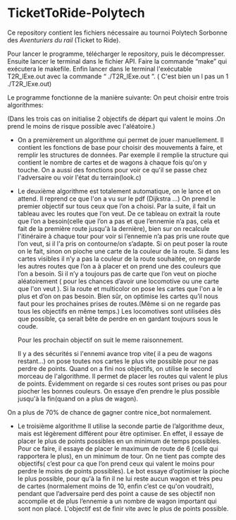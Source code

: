 # TicketToRide-Polytech

Ce repository contient les fichiers nécessaire au tournoi Polytech Sorbonne des *Aventuriers du rail* (Ticket to Ride).

Pour lancer le programme, télécharger le repository, puis le décompresser. Ensuite lancer le terminal dans le fichier API.
Faire la commande “make” qui exécutera le makefile. Enfin lancer dans le terminal l'exécutable T2R_lExe.out avec la commande “ ./T2R_lExe.out ”. 
( C'est bien un l pas un 1 ./T2R_lExe.out)

Le programme fonctionne de la manière suivante:
  On peut choisir entre trois algorithmes:
 
  (Dans les trois cas on initialise 2 objectifs de départ qui valent le moins .On prend le moins de risque possible avec l'aléatoire.)
 
  - On a premièrement un algorithme qui permet de jouer manuellement.
  Il contient les fonctions de base pour choisir des mouvements à faire, et remplir les structures de données.
  Par exemple il remplie la structure qui contient le nombre de cartes et de wagons à chaque fois qu'on y touche.
  On a aussi des fonctions pour voir ce qu'il se passe chez l'adversaire ou voir l'état du terrain(look.c)
 
  - Le deuxième algorithme est totalement automatique, on le lance et on attend.
  Il reprend ce que l'on a vu sur le pdf (Dijkstra ...)
  On prend le premier objectif sur tous ceux que l’on a choisi. 
  Par la suite, il fait un tableau avec les routes que l’on veut. 
  De ce tableau on extrait la route que l’on a besoin(celle que l’on a pas et que l’ennemie n’a pas, cela et fait de la première route jusqu'à la dernière), 
  bien sur on recalcule l'itinéraire à chaque tour pour voir si l’ennemie n’a pas pris une route que l’on veut, si il l'a pris on contourne/on s’adapte. 
  Si on peut poser la route on le fait, sinon on pioche une carte de la couleur de la route. 
  Si dans les cartes visibles il n’y a pas la couleur de la route souhaitée, on regarde les autres routes que l’on a à placer et on prend une des couleurs que l’on a besoin.
  Si il n’y a toujours pas de carte que l’on veut on pioche aléatoirement ( pour les chances d’avoir une locomotive ou une carte que l'on veut ).
  Si la route et multicolor on pose les cartes que l'on a le plus et d’on on pas besoin. 
  Bien sûr, on optimise les cartes qu’il nous faut pour les prochaines prises de routes.(Même si on ne regarde pas tous les objectifs en même temps.)
  Les locomotives sont utilisées dès que possible, ça serait bête de perdre en en gardant toujours sous le coude.
  
    Pour les prochain objectif on suit le meme raisonnement.
    
    Il y a des sécurités si l'ennemi avance trop vite( il a peu de wagons restant...) on pose toutes nos cartes le plus vite possible pour ne pas perdre de points.
    Quand on a fini nos objectifs, on utilise le second morceau de l'algorithme.
    Il permet de placer les routes qui valent le plus de points.
    Évidemment on regarde si ces routes sont prises ou pas pour piocher les bonnes couleurs.
    On essaye d’en prendre le plus possible jusqu'à la fin(quand on a plus de wagon).
  
  On a plus de 70% de chance de gagner contre nice_bot normalement.


  - Le troisième algorithme
  Il utilise la seconde partie de l’algorithme deux, mais est légèrement différent pour être optimiser. 
  En effet, il essaye de placer le plus de points possibles en un minimum de temps possibles. 
  Pour ce faire, il essaye de placer le maximum de route de 6 (celle qui rapportera le plus), en un minimum de tour. 
  On ne tient pas compte des objectifs( c’est pour ca que l’on prend ceux qui valent le moins pour perdre le moins de points possibles). 
  Le bot essaye d’optimiser la pioche le plus possible, pour qu'à la fin il ne lui reste aucun wagon et très peu de cartes
  (normalement moins de 10, enfin c’est ce qu'on voudrait), pendant que l’adversaire perd des point a cause de ses objectif non accomplie et de plus 
  l’ennemie a un nombre de wagon important qui sont non placé. L'objectif est de finir vite avec le plus de points possible.
 
  





